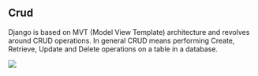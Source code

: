 ## Crud
Django is based on MVT (Model View Template) architecture and revolves around CRUD operations. In general CRUD means performing Create, Retrieve, Update and Delete operations on a table in a database.


![](https://github.com/lavanya-Mercy/Crud/blob/master/curddd.jpg) 


